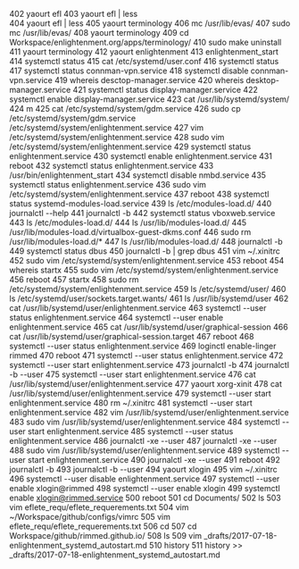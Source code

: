   402  yaourt efl
  403  yaourt efl | less\
  404  yaourt efl | less
  405  yaourt terminology
  406  mc /usr/lib/evas/
  407  sudo mc /usr/lib/evas/
  408  yaourt terminology
  409  cd Workspace/enlightenment.org/apps/terminology/
  410  sudo make uninstall
  411  yaourt terminology
  412  yaourt enlightenment
  413  enlightenment_start 
  414  systemctl status 
  415  cat /etc/systemd/user.conf 
  416  systemctl status 
  417  systemctl status connman-vpn.service 
  418  systemctl disable connman-vpn.service 
  419  whereis desctop-manager.service
  420  whereis desktop-manager.service
  421  systemctl status display-manager.service 
  422  systemctl enable display-manager.service 
  423  cat /usr/lib/systemd/system/
  424  m
  425  cat /etc/systemd/system/gdm.service 
  426  sudo cp /etc/systemd/system/gdm.service /etc/systemd/system/enlightenment.service
  427  vim /etc/systemd/system/enlightenment.service 
  428  sudo vim /etc/systemd/system/enlightenment.service 
  429  systemctl status enlightenment.service 
  430  systemctl enable enlightenment.service 
  431  reboot 
  432  systemctl status enlightenment.service 
  433  /usr/bin/enlightenment_start 
  434  systemctl disable nmbd.service 
  435  systemctl status enlightenment.service 
  436  sudo vim /etc/systemd/system/enlightenment.service 
  437  reboot 
  438  systemctl status systemd-modules-load.service 
  439  ls /etc/modules-load.d/
  440  journalctl --help
  441  journalctl -b
  442  systemctl status vboxweb.service 
  443  ls /etc/modules-load.d/
  444  ls /usr/lib/modules-load.d/
  445   /usr/lib/modules-load.d/virtualbox-guest-dkms.conf 
  446  sudo rm /usr/lib/modules-load.d/*
  447  ls /usr/lib/modules-load.d/
  448  journalctl -b
  449  systemctl status dbus
  450  journalctl -b | grep dbus
  451  vim ~/.xinitrc
  452  sudo vim /etc/systemd/system/enlightenment.service 
  453  reboot 
  454  whereis startx
  455  sudo vim /etc/systemd/system/enlightenment.service 
  456  reboot 
  457  startx 
  458  sudo rm /etc/systemd/system/enlightenment.service 
  459  ls /etc/systemd/user/
  460  ls /etc/systemd/user/sockets.target.wants/
  461  ls /usr/lib/systemd/user
  462  cat /usr/lib/systemd/user/enlightenment.service 
  463  systemctl --user status enlightenment.service 
  464  systemctl --user enable enlightenment.service 
  465  cat /usr/lib/systemd/user/graphical-session
  466  cat /usr/lib/systemd/user/graphical-session.target 
  467  reboot 
  468  systemctl --user status enlightenment.service 
  469  loginctl enable-linger rimmed
  470  reboot 
  471  systemctl --user status enlightenment.service 
  472  systemctl --user start enlightenment.service 
  473  journalctl -b
  474  journalctl -b --user
  475  systemctl --user start enlightenment.service 
  476  cat /usr/lib/systemd/user/enlightenment.service 
  477  yaourt xorg-xinit
  478  cat /usr/lib/systemd/user/enlightenment.service 
  479  systemctl --user start enlightenment.service 
  480  rm ~/.xinitrc 
  481  systemctl --user start enlightenment.service 
  482  vim /usr/lib/systemd/user/enlightenment.service 
  483  sudo vim /usr/lib/systemd/user/enlightenment.service 
  484  systemctl --user start enlightenment.service 
  485  systemctl --user status enlightenment.service 
  486  journalctl -xe --user
  487  journalctl -xe --user
  488  sudo vim /usr/lib/systemd/user/enlightenment.service 
  489  systemctl --user start enlightenment.service 
  490  journalctl -xe --user
  491  reboot 
  492  journalctl -b
  493  journalctl -b --user
  494  yaourt xlogin
  495  vim ~/.xinitrc
  496  systemctl --user disable enlightenment.service 
  497  systemctl --user enable xlogin@rimmed
  498  systemctl --user enable xlogin
  499  systemctl enable xlogin@rimmed.service
  500  reboot 
  501  cd Documents/
  502  ls
  503  vim eflete_requ/eflete_requerements.txt 
  504  vim ~/Workspace/github/configs/vimrc 
  505  vim eflete_requ/eflete_requerements.txt 
  506  cd 
  507  cd Workspace/github/rimmed.github.io/
  508  ls
  509  vim _drafts/2017-07-18-enlightenment_systemd_autostart.md
  510  history 
  511  history >> _drafts/2017-07-18-enlightenment_systemd_autostart.md
